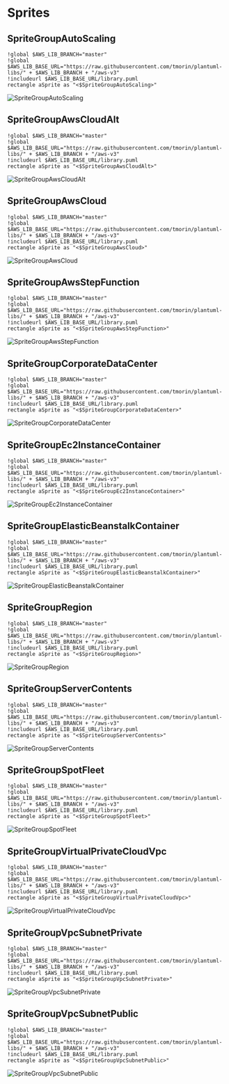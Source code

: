 # Sprites
## SpriteGroupAutoScaling
```plantuml
!global $AWS_LIB_BRANCH="master"
!global $AWS_LIB_BASE_URL="https://raw.githubusercontent.com/tmorin/plantuml-libs/" + $AWS_LIB_BRANCH + "/aws-v3"
!includeurl $AWS_LIB_BASE_URL/library.puml
rectangle aSprite as "<$SpriteGroupAutoScaling>"
```
![SpriteGroupAutoScaling](http://www.plantuml.com/plantuml/proxy?src=https://raw.githubusercontent.com/tmorin/plantuml-libs/master/aws-v3/sprites.exp.puml&idx=0&SpriteGroupAutoScaling)
## SpriteGroupAwsCloudAlt
```plantuml
!global $AWS_LIB_BRANCH="master"
!global $AWS_LIB_BASE_URL="https://raw.githubusercontent.com/tmorin/plantuml-libs/" + $AWS_LIB_BRANCH + "/aws-v3"
!includeurl $AWS_LIB_BASE_URL/library.puml
rectangle aSprite as "<$SpriteGroupAwsCloudAlt>"
```
![SpriteGroupAwsCloudAlt](http://www.plantuml.com/plantuml/proxy?src=https://raw.githubusercontent.com/tmorin/plantuml-libs/master/aws-v3/sprites.exp.puml&idx=1&SpriteGroupAwsCloudAlt)
## SpriteGroupAwsCloud
```plantuml
!global $AWS_LIB_BRANCH="master"
!global $AWS_LIB_BASE_URL="https://raw.githubusercontent.com/tmorin/plantuml-libs/" + $AWS_LIB_BRANCH + "/aws-v3"
!includeurl $AWS_LIB_BASE_URL/library.puml
rectangle aSprite as "<$SpriteGroupAwsCloud>"
```
![SpriteGroupAwsCloud](http://www.plantuml.com/plantuml/proxy?src=https://raw.githubusercontent.com/tmorin/plantuml-libs/master/aws-v3/sprites.exp.puml&idx=2&SpriteGroupAwsCloud)
## SpriteGroupAwsStepFunction
```plantuml
!global $AWS_LIB_BRANCH="master"
!global $AWS_LIB_BASE_URL="https://raw.githubusercontent.com/tmorin/plantuml-libs/" + $AWS_LIB_BRANCH + "/aws-v3"
!includeurl $AWS_LIB_BASE_URL/library.puml
rectangle aSprite as "<$SpriteGroupAwsStepFunction>"
```
![SpriteGroupAwsStepFunction](http://www.plantuml.com/plantuml/proxy?src=https://raw.githubusercontent.com/tmorin/plantuml-libs/master/aws-v3/sprites.exp.puml&idx=3&SpriteGroupAwsStepFunction)
## SpriteGroupCorporateDataCenter
```plantuml
!global $AWS_LIB_BRANCH="master"
!global $AWS_LIB_BASE_URL="https://raw.githubusercontent.com/tmorin/plantuml-libs/" + $AWS_LIB_BRANCH + "/aws-v3"
!includeurl $AWS_LIB_BASE_URL/library.puml
rectangle aSprite as "<$SpriteGroupCorporateDataCenter>"
```
![SpriteGroupCorporateDataCenter](http://www.plantuml.com/plantuml/proxy?src=https://raw.githubusercontent.com/tmorin/plantuml-libs/master/aws-v3/sprites.exp.puml&idx=4&SpriteGroupCorporateDataCenter)
## SpriteGroupEc2InstanceContainer
```plantuml
!global $AWS_LIB_BRANCH="master"
!global $AWS_LIB_BASE_URL="https://raw.githubusercontent.com/tmorin/plantuml-libs/" + $AWS_LIB_BRANCH + "/aws-v3"
!includeurl $AWS_LIB_BASE_URL/library.puml
rectangle aSprite as "<$SpriteGroupEc2InstanceContainer>"
```
![SpriteGroupEc2InstanceContainer](http://www.plantuml.com/plantuml/proxy?src=https://raw.githubusercontent.com/tmorin/plantuml-libs/master/aws-v3/sprites.exp.puml&idx=5&SpriteGroupEc2InstanceContainer)
## SpriteGroupElasticBeanstalkContainer
```plantuml
!global $AWS_LIB_BRANCH="master"
!global $AWS_LIB_BASE_URL="https://raw.githubusercontent.com/tmorin/plantuml-libs/" + $AWS_LIB_BRANCH + "/aws-v3"
!includeurl $AWS_LIB_BASE_URL/library.puml
rectangle aSprite as "<$SpriteGroupElasticBeanstalkContainer>"
```
![SpriteGroupElasticBeanstalkContainer](http://www.plantuml.com/plantuml/proxy?src=https://raw.githubusercontent.com/tmorin/plantuml-libs/master/aws-v3/sprites.exp.puml&idx=6&SpriteGroupElasticBeanstalkContainer)
## SpriteGroupRegion
```plantuml
!global $AWS_LIB_BRANCH="master"
!global $AWS_LIB_BASE_URL="https://raw.githubusercontent.com/tmorin/plantuml-libs/" + $AWS_LIB_BRANCH + "/aws-v3"
!includeurl $AWS_LIB_BASE_URL/library.puml
rectangle aSprite as "<$SpriteGroupRegion>"
```
![SpriteGroupRegion](http://www.plantuml.com/plantuml/proxy?src=https://raw.githubusercontent.com/tmorin/plantuml-libs/master/aws-v3/sprites.exp.puml&idx=7&SpriteGroupRegion)
## SpriteGroupServerContents
```plantuml
!global $AWS_LIB_BRANCH="master"
!global $AWS_LIB_BASE_URL="https://raw.githubusercontent.com/tmorin/plantuml-libs/" + $AWS_LIB_BRANCH + "/aws-v3"
!includeurl $AWS_LIB_BASE_URL/library.puml
rectangle aSprite as "<$SpriteGroupServerContents>"
```
![SpriteGroupServerContents](http://www.plantuml.com/plantuml/proxy?src=https://raw.githubusercontent.com/tmorin/plantuml-libs/master/aws-v3/sprites.exp.puml&idx=8&SpriteGroupServerContents)
## SpriteGroupSpotFleet
```plantuml
!global $AWS_LIB_BRANCH="master"
!global $AWS_LIB_BASE_URL="https://raw.githubusercontent.com/tmorin/plantuml-libs/" + $AWS_LIB_BRANCH + "/aws-v3"
!includeurl $AWS_LIB_BASE_URL/library.puml
rectangle aSprite as "<$SpriteGroupSpotFleet>"
```
![SpriteGroupSpotFleet](http://www.plantuml.com/plantuml/proxy?src=https://raw.githubusercontent.com/tmorin/plantuml-libs/master/aws-v3/sprites.exp.puml&idx=9&SpriteGroupSpotFleet)
## SpriteGroupVirtualPrivateCloudVpc
```plantuml
!global $AWS_LIB_BRANCH="master"
!global $AWS_LIB_BASE_URL="https://raw.githubusercontent.com/tmorin/plantuml-libs/" + $AWS_LIB_BRANCH + "/aws-v3"
!includeurl $AWS_LIB_BASE_URL/library.puml
rectangle aSprite as "<$SpriteGroupVirtualPrivateCloudVpc>"
```
![SpriteGroupVirtualPrivateCloudVpc](http://www.plantuml.com/plantuml/proxy?src=https://raw.githubusercontent.com/tmorin/plantuml-libs/master/aws-v3/sprites.exp.puml&idx=10&SpriteGroupVirtualPrivateCloudVpc)
## SpriteGroupVpcSubnetPrivate
```plantuml
!global $AWS_LIB_BRANCH="master"
!global $AWS_LIB_BASE_URL="https://raw.githubusercontent.com/tmorin/plantuml-libs/" + $AWS_LIB_BRANCH + "/aws-v3"
!includeurl $AWS_LIB_BASE_URL/library.puml
rectangle aSprite as "<$SpriteGroupVpcSubnetPrivate>"
```
![SpriteGroupVpcSubnetPrivate](http://www.plantuml.com/plantuml/proxy?src=https://raw.githubusercontent.com/tmorin/plantuml-libs/master/aws-v3/sprites.exp.puml&idx=11&SpriteGroupVpcSubnetPrivate)
## SpriteGroupVpcSubnetPublic
```plantuml
!global $AWS_LIB_BRANCH="master"
!global $AWS_LIB_BASE_URL="https://raw.githubusercontent.com/tmorin/plantuml-libs/" + $AWS_LIB_BRANCH + "/aws-v3"
!includeurl $AWS_LIB_BASE_URL/library.puml
rectangle aSprite as "<$SpriteGroupVpcSubnetPublic>"
```
![SpriteGroupVpcSubnetPublic](http://www.plantuml.com/plantuml/proxy?src=https://raw.githubusercontent.com/tmorin/plantuml-libs/master/aws-v3/sprites.exp.puml&idx=12&SpriteGroupVpcSubnetPublic)
